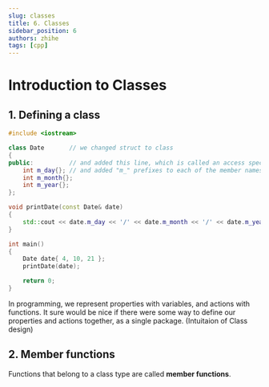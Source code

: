 ```yaml
---
slug: classes
title: 6. Classes
sidebar_position: 6
authors: zhihe
tags: [cpp]
---
```

# Introduction to Classes

## 1. Defining a class
```cpp
#include <iostream>

class Date       // we changed struct to class
{
public:          // and added this line, which is called an access specifier
    int m_day{}; // and added "m_" prefixes to each of the member names
    int m_month{};
    int m_year{};
};

void printDate(const Date& date)
{
    std::cout << date.m_day << '/' << date.m_month << '/' << date.m_year;
}

int main()
{
    Date date{ 4, 10, 21 };
    printDate(date);

    return 0;
}
```

In programming, we represent properties with variables, and actions with functions. It sure would be nice if there were some way to define our properties and actions together, as a single package. (Intuitaion of Class design)

## 2. Member functions
Functions that belong to a class type are called **member functions**.

